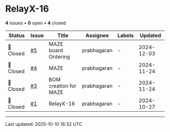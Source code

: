 # RelayX-16

**4** issues • **0** open • **4** closed

<table class="github-issue-table">
<thead>
<tr>
<th>Status</th>
<th>Issue</th>
<th>Title</th>
<th>Assignee</th>
<th>Labels</th>
<th>Updated</th>
</tr>
</thead>
<tbody>
<tr><td>🔴 Closed</td><td><a href='./issue-5-MAZE-board-Ordering.md'>#5</a></td><td>MAZE board Ordering</td><td>prabhagaran</td><td>-</td><td>2024-12-03</td></tr>
<tr><td>🔴 Closed</td><td><a href='./issue-4-MAZE.md'>#4</a></td><td>MAZE</td><td>prabhagaran</td><td>-</td><td>2024-11-24</td></tr>
<tr><td>🔴 Closed</td><td><a href='./issue-3-BOM-creation--for-MAZE.md'>#3</a></td><td>BOM creation  for MAZE</td><td>prabhagaran</td><td>-</td><td>2024-11-24</td></tr>
<tr><td>🔴 Closed</td><td><a href='./issue-1-RelayX-16.md'>#1</a></td><td>RelayX-16</td><td>prabhagaran</td><td>-</td><td>2024-10-27</td></tr>
</tbody>
</table>

---

Last updated: 2025-10-10 16:32 UTC